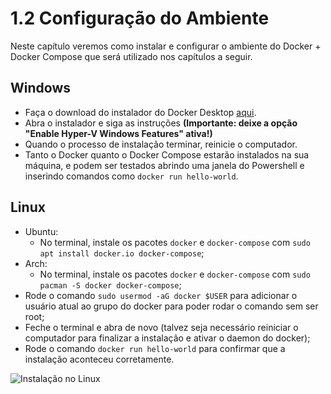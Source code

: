 # 1.2 Configuração do Ambiente

Neste capítulo veremos como instalar e configurar o ambiente do Docker + Docker Compose que será utilizado nos capítulos a seguir.

## Windows
- Faça o download do instalador do Docker Desktop [aqui](https://hub.docker.com/editions/community/docker-ce-desktop-windows/).
- Abra o instalador e siga as instruções **(Importante: deixe a opção "Enable Hyper-V Windows Features" ativa!)**
- Quando o processo de instalação terminar, reinicie o computador.
- Tanto o Docker quanto o Docker Compose estarão instalados na sua máquina, e podem ser testados abrindo uma janela do Powershell e inserindo comandos como `docker run hello-world`.

## Linux
- Ubuntu:
  - No terminal, instale os pacotes `docker` e `docker-compose` com `sudo apt install docker.io docker-compose`;
- Arch:
  - No terminal, instale os pacotes `docker` e `docker-compose` com `sudo pacman -S docker docker-compose`;
- Rode o comando `sudo usermod -aG docker $USER` para adicionar o usuário atual ao grupo do docker para poder rodar o comando sem ser root;
- Feche o terminal e abra de novo (talvez seja necessário reiniciar o computador para finalizar a instalação e ativar o daemon do docker);
- Rode o comando `docker run hello-world` para confirmar que a instalação aconteceu corretamente.

![Instalação no Linux](https://i.imgur.com/OQR8ByS.jpg)
